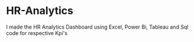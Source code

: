 # HR-Analytics
I made the HR Analytics Dashboard using Excel, Power Bi, Tableau and Sql code for respective Kpi's

